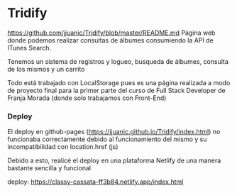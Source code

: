 # Tridify
https://github.com/jjuanic/Tridify/blob/master/README.md
Página web donde podemos realizar consultas de álbumes consumiendo la API de ITunes Search.

Tenemos un sistema de registros y logueo, busqueda de álbumes, consulta de los mismos y un carrito

Todo está trabajado con LocalStorage pues es una página realizada a modo de proyecto final para la primer parte del curso de Full Stack Developer de Franja Morada (donde solo trabajamos con Front-End)

### Deploy
El deploy en github-pages (https://jjuanic.github.io/Tridify/index.html) no funcionaba correctamente debido al funcionamiento del mismo y su incompatibilidad con location.href (js)

Debido a esto, realicé el deploy en una plataforma Netlify de una manera bastante sencilla y funcional

deploy: https://classy-cassata-ff3b84.netlify.app/index.html


